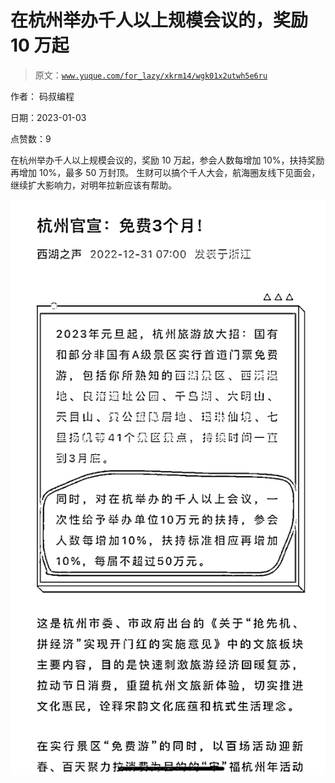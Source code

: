 # 在杭州举办千人以上规模会议的，奖励 10 万起

> 原文：[`www.yuque.com/for_lazy/xkrm14/wgk01x2utwh5e6ru`](https://www.yuque.com/for_lazy/xkrm14/wgk01x2utwh5e6ru)



作者： 码叔编程 

日期：2023-01-03 

点赞数：9 

在杭州举办千人以上规模会议的，奖励 10 万起，参会人数每增加 10%，扶持奖励再增加 10%，最多 50 万封顶。 生财可以搞个千人大会，航海圈友线下见面会，继续扩大影响力，对明年拉新应该有帮助。 

![](img/c4d1c3a6d710819226004d3fe3c7067d.png)  

